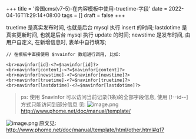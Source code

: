 +++
title = '帝国cms(v7-5)-在内容模板中使用-truetime-字段'
date = 2022-04-16T11:29:14+08:00
tags = []
draft = false
+++

truetime 是真实发布时间, 也就是后台 mysql 执行 insert 的时间;
lastdotime 是真实更新时间, 也就是后台 mysql 执行 update 的时间;
newstime 是发布时间, 由用户自定义, 在新增信息时, 表单中自行填写;

```
// 在模板中直接使用 $nvainfor 数组进行调用, 比如:

<br>navinfor[id]-<?=$navinfor[id]?>
<br>navinfor[content]-<?=$navinfor[content]?>
<br>navinfor[newstime]-<?=$navinfor[newstime]?>
<br>navinfor[truetime]-<?=$navinfor[truetime]?>
<br>navinfor[lastdotime]-<?=$navinfor[lastdotime]?>

```

> ps: 使用 $navinfor 可以访问当前记录(1条)的全部字段信息,
使用 [!--id--] 方式只能访问到部分信息
见: ![image.png](https://upload-images.jianshu.io/upload_images/4073481-e2838784b2d2a031.png?imageMogr2/auto-orient/strip%7CimageView2/2/w/1240)
http://www.phome.net/doc/manual/template/


![image.png](https://upload-images.jianshu.io/upload_images/4073481-2181e4a91c301ff0.png?imageMogr2/auto-orient/strip%7CimageView2/2/w/1240)
原文见: http://www.phome.net/doc/manual/template/html/other.html#q17




